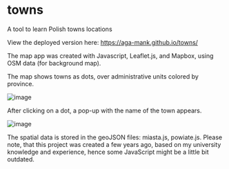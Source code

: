# towns
A tool to learn Polish towns locations

View the deployed version here:
https://aga-mank.github.io/towns/ 

The map app was created with Javascript, Leaflet.js, and Mapbox, using OSM data (for background map).

The map shows towns as dots, over administrative units colored by province.

![image](https://user-images.githubusercontent.com/60704262/215325670-ae0f3f6d-4a81-4cea-a09b-f22ff7729c8f.png)

After clicking on a dot, a pop-up with the name of the town appears.

![image](https://user-images.githubusercontent.com/60704262/215325771-d074d76b-dc86-4227-bae4-0178fd1b29d5.png)

The spatial data is stored in the geoJSON files: miasta.js, powiate.js.
Please note, that this project was created a few years ago, based on my university knowledge and experience, hence some JavaScript might be a little bit outdated.
